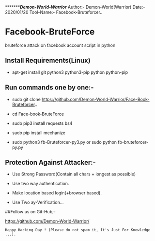 ****************************Demon-World-Warrior********************* 
 Author:-    Demon-World(Warrior)
   Date:-      2020/01/20
   Tool-Name:- Facebook-Bruteforcer..


# Facebook-BruteForce
bruteforce attack on facebook account script in python


## Install Requirements(Linux)

* apt-get install git python3 python3-pip python python-pip


## Run commands one by one:-

* sudo git clone https://github.com/Demon-World-Warrior/Face-Book-Bruteforcer..

* cd Face-book-BruteForce

* sudo pip3 install requests bs4

* sudo pip install mechanize

* sudo python3 fb-Bruteforcer-py3.py   or    sudo python fb-bruteforcer-py.py


## Protection Against Attacker:-

* Use Strong Password(Contain all chars + longest as possible)

* Use two way authentication.

* Make location based login(+browser based).

* Use Two ay-Verification...


##Follow us on Git-Hub;-

https://github.com/Demon-World-Warrior/

~~~
Happy Hacking Day ! (Please do not spam it, It's Just For Knowledge ...).
~~~
